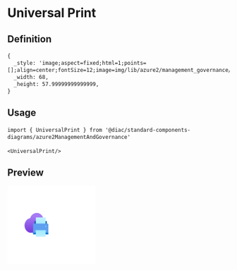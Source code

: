# Universal Print

## Definition

```
{
  _style: 'image;aspect=fixed;html=1;points=[];align=center;fontSize=12;image=img/lib/azure2/management_governance/Universal_Print.svg;strokeColor=none;',
  _width: 68,
  _height: 57.99999999999999,
}
```

## Usage

```
import { UniversalPrint } from '@diac/standard-components-diagrams/azure2ManagementAndGovernance'

<UniversalPrint/>
```

## Preview

<img src="./universal-print.png" width="200"/>
